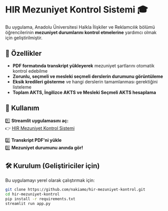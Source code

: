 # HIR Mezuniyet Kontrol Sistemi 🎓  

Bu uygulama, Anadolu Üniversitesi Halkla İlişkiler ve Reklamcılık bölümü öğrencilerinin **mezuniyet durumlarını kontrol etmelerine** yardımcı olmak için geliştirilmiştir.  

## 🚀 Özellikler  
- **PDF formatında transkript yükleyerek** mezuniyet şartlarını otomatik kontrol edebilme  
- **Zorunlu, seçmeli ve mesleki seçmeli derslerin durumunu görüntüleme**  
- **Eksik kredileri gösterme** ve hangi derslerin tamamlanması gerektiğini listeleme  
- **Toplam AKTS, İngilizce AKTS ve Mesleki Seçmeli AKTS hesaplama**  

## 📌 Kullanım  
1️⃣ **Streamlit uygulamasını aç:**  
👉 [HIR Mezuniyet Kontrol Sistemi](https://share.streamlit.io/KULLANICI_ADIN/hir-mezuniyet-kontrol/main/app.py)  

2️⃣ **Transkript PDF'ni yükle**  
3️⃣ **Mezuniyet durumunu anında gör!**  


## 🛠️ Kurulum (Geliştiriciler için)  
Bu uygulamayı yerel olarak çalıştırmak için:  
```bash
git clone https://github.com/nakiamo/hir-mezuniyet-kontrol.git
cd hir-mezuniyet-kontrol
pip install -r requirements.txt
streamlit run app.py

